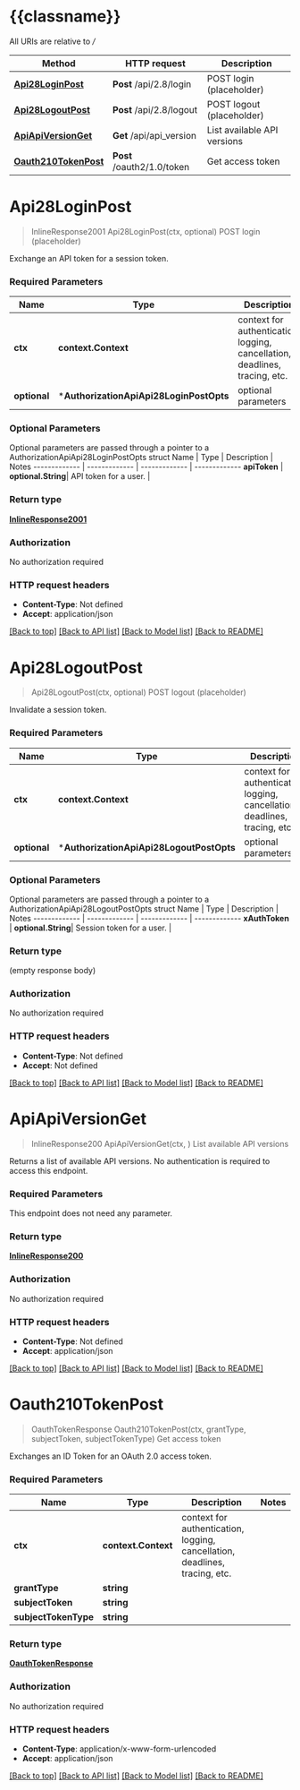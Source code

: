 # {{classname}}

All URIs are relative to */*

Method | HTTP request | Description
------------- | ------------- | -------------
[**Api28LoginPost**](AuthorizationApi.md#Api28LoginPost) | **Post** /api/2.8/login | POST login (placeholder)
[**Api28LogoutPost**](AuthorizationApi.md#Api28LogoutPost) | **Post** /api/2.8/logout | POST logout (placeholder)
[**ApiApiVersionGet**](AuthorizationApi.md#ApiApiVersionGet) | **Get** /api/api_version | List available API versions
[**Oauth210TokenPost**](AuthorizationApi.md#Oauth210TokenPost) | **Post** /oauth2/1.0/token | Get access token

# **Api28LoginPost**
> InlineResponse2001 Api28LoginPost(ctx, optional)
POST login (placeholder)

Exchange an API token for a session token. 

### Required Parameters

Name | Type | Description  | Notes
------------- | ------------- | ------------- | -------------
 **ctx** | **context.Context** | context for authentication, logging, cancellation, deadlines, tracing, etc.
 **optional** | ***AuthorizationApiApi28LoginPostOpts** | optional parameters | nil if no parameters

### Optional Parameters
Optional parameters are passed through a pointer to a AuthorizationApiApi28LoginPostOpts struct
Name | Type | Description  | Notes
------------- | ------------- | ------------- | -------------
 **apiToken** | **optional.String**| API token for a user. | 

### Return type

[**InlineResponse2001**](inline_response_200_1.md)

### Authorization

No authorization required

### HTTP request headers

 - **Content-Type**: Not defined
 - **Accept**: application/json

[[Back to top]](#) [[Back to API list]](../README.md#documentation-for-api-endpoints) [[Back to Model list]](../README.md#documentation-for-models) [[Back to README]](../README.md)

# **Api28LogoutPost**
> Api28LogoutPost(ctx, optional)
POST logout (placeholder)

Invalidate a session token. 

### Required Parameters

Name | Type | Description  | Notes
------------- | ------------- | ------------- | -------------
 **ctx** | **context.Context** | context for authentication, logging, cancellation, deadlines, tracing, etc.
 **optional** | ***AuthorizationApiApi28LogoutPostOpts** | optional parameters | nil if no parameters

### Optional Parameters
Optional parameters are passed through a pointer to a AuthorizationApiApi28LogoutPostOpts struct
Name | Type | Description  | Notes
------------- | ------------- | ------------- | -------------
 **xAuthToken** | **optional.String**| Session token for a user. | 

### Return type

 (empty response body)

### Authorization

No authorization required

### HTTP request headers

 - **Content-Type**: Not defined
 - **Accept**: Not defined

[[Back to top]](#) [[Back to API list]](../README.md#documentation-for-api-endpoints) [[Back to Model list]](../README.md#documentation-for-models) [[Back to README]](../README.md)

# **ApiApiVersionGet**
> InlineResponse200 ApiApiVersionGet(ctx, )
List available API versions

Returns a list of available API versions. No authentication is required to access this endpoint. 

### Required Parameters
This endpoint does not need any parameter.

### Return type

[**InlineResponse200**](inline_response_200.md)

### Authorization

No authorization required

### HTTP request headers

 - **Content-Type**: Not defined
 - **Accept**: application/json

[[Back to top]](#) [[Back to API list]](../README.md#documentation-for-api-endpoints) [[Back to Model list]](../README.md#documentation-for-models) [[Back to README]](../README.md)

# **Oauth210TokenPost**
> OauthTokenResponse Oauth210TokenPost(ctx, grantType, subjectToken, subjectTokenType)
Get access token

Exchanges an ID Token for an OAuth 2.0 access token. 

### Required Parameters

Name | Type | Description  | Notes
------------- | ------------- | ------------- | -------------
 **ctx** | **context.Context** | context for authentication, logging, cancellation, deadlines, tracing, etc.
  **grantType** | **string**|  | 
  **subjectToken** | **string**|  | 
  **subjectTokenType** | **string**|  | 

### Return type

[**OauthTokenResponse**](oauth_token_response.md)

### Authorization

No authorization required

### HTTP request headers

 - **Content-Type**: application/x-www-form-urlencoded
 - **Accept**: application/json

[[Back to top]](#) [[Back to API list]](../README.md#documentation-for-api-endpoints) [[Back to Model list]](../README.md#documentation-for-models) [[Back to README]](../README.md)

